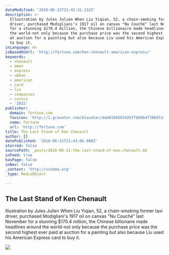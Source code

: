 ```yaml
---
dateModified: '2016-06-21T21:42:31.132Z'
description: >-
  Illustration by Jules Julien When Liu Yiqian, 52, a chain-smoking former taxi
  driver, purchased Modigliani's 1917 oil on canvas "Nu Couché" last November
  for a stunning $170.4 million, the Chinese billionaire made headlines around
  the world-not only because the purchase price was the second highest ever paid
  at auction for a painting but also because Liu used his American Express card
  to buy it.
inLanguage: en
isBasedOnUrl: 'http://fortune.com/ken-chenault-american-express/'
keywords:
  - chenault
  - amex
  - express
  - ubben
  - american
  - card
  - liu
  - companies
  - costco
  - '2015'
publisher:
  domain: fortune.com
  favicon: 'http://1.gravatar.com/blavatar/dab01945b542bffb69b4f700d7a35f8f?s=16'
  name: Fortune
  url: 'http://fortune.com'
title: The Last Stand of Ken Chenault
author: []
datePublished: '2016-06-21T21:43:06.980Z'
starred: false
sourcePath: _posts/2016-06-21-the-last-stand-of-ken-chenault.md
inFeed: true
hasPage: false
inNav: false
_context: 'http://schema.org'
_type: MediaObject

---
```

<article style=""><h1>The Last Stand of Ken Chenault</h1><p>Illustration by Jules Julien When Liu Yiqian, 52, a chain-smoking former taxi driver, purchased Modigliani's 1917 oil on canvas "Nu Couché" last November for a stunning $170.4 million, the Chinese billionaire made headlines around the world-not only because the purchase price was the second highest ever paid at auction for a painting but also because Liu used his American Express card to buy it.</p><img src="https://fortunedotcom.files.wordpress.com/2016/06/ken_opener_illo.png" /></article>